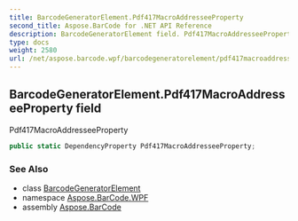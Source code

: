 ```yaml
---
title: BarcodeGeneratorElement.Pdf417MacroAddresseeProperty
second_title: Aspose.BarCode for .NET API Reference
description: BarcodeGeneratorElement field. Pdf417MacroAddresseeProperty
type: docs
weight: 2580
url: /net/aspose.barcode.wpf/barcodegeneratorelement/pdf417macroaddresseeproperty/
---
```

## BarcodeGeneratorElement.Pdf417MacroAddresseeProperty field

Pdf417MacroAddresseeProperty

```csharp
public static DependencyProperty Pdf417MacroAddresseeProperty;
```

### See Also

* class [BarcodeGeneratorElement](../)
* namespace [Aspose.BarCode.WPF](../../../aspose.barcode.wpf/)
* assembly [Aspose.BarCode](../../../)


